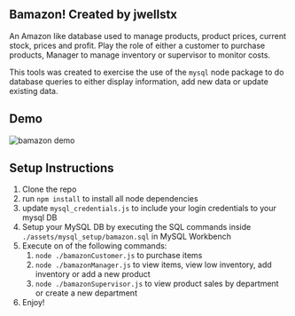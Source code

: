 ## Bamazon! Created by jwellstx

An Amazon like database used to manage products, product prices, current stock, prices and profit.  Play the role of either a customer to purchase products, Manager to manage inventory or supervisor to monitor costs.  

This tools was created to exercise the use of the `mysql` node package to do database queries to either display information, add new data or update existing data.

## Demo
![bamazon demo](/assets/Images/bamazon.gif)

## Setup Instructions
1. Clone the repo
2. run `npm install` to install all node dependencies
3. update `mysql_credentials.js` to include your login credentials to your mysql DB
4. Setup your MySQL DB by executing the SQL commands inside `./assets/mysql_setup/bamazon.sql` in MySQL Workbench
5. Execute on of the following commands:
   1. `node ./bamazonCustomer.js` to purchase items
   2. `node ./bamazonManager.js` to view items, view low inventory, add inventory or add a new product
   3. `node ./bamazonSupervisor.js` to view product sales by department or create a new department
6. Enjoy!
